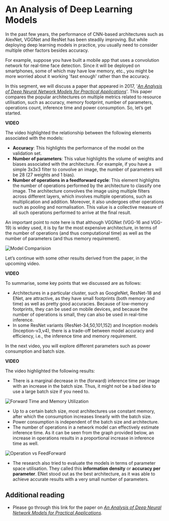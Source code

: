 # An Analysis of Deep Learning Models

In the past few years, the performance of CNN-based architectures such as AlexNet, VGGNet and ResNet has been steadily improving. But while deploying deep learning models in practice, you usually need to consider multiple other factors besides accuracy. 

For example, suppose you have built a mobile app that uses a convolution network for real-time face detection. Since it will be deployed on smartphones, some of which may have low memory, etc., you might be more worried about it working 'fast enough' rather than the accuracy.  

In this segment, we will discuss a paper that appeared in 2017, '_[An Analysis of Deep Neural Network Models for Practical Applications](https://arxiv.org/pdf/1605.07678.pdf)_'. This paper compares the popular architectures on multiple metrics related to resource utilisation, such as accuracy, memory footprint, number of parameters, operations count, inference time and power consumption. So, let’s get started.

**VIDEO**

The video highlighted the relationship between the following elements associated with the models: 

-   **Accuracy**: This highlights the performance of the model on the validation set.
-   **Number of parameters**: This value highlights the volume of weights and biases associated with the architecture. For example, if you have a simple 3x3x3 filter to convolve an image, the number of parameters will be 28 (27 weights and 1 bias).
-   **Number of operations in a feedforward cycle**: This element highlights the number of operations performed by the architecture to classify one image. The architecture convolves the image using multiple filters across different layers, which involves multiple operations, such as multiplication and addition. Moreover, it also undergoes other operations such as pooling and normalisation. This value is a collective measure of all such operations performed to arrive at the final result.

An important point to note here is that although VGGNet (VGG-16 and VGG-19) is widey used, it is by far the most expensive architecture, in terms of the number of operations (and thus computational time) as well as the number of parameters (and thus memory requirement). 

![Model Comparision](https://i.ibb.co/59Pq5p1/Model-Comparision.jpg)

Let’s continue with some other results derived from the paper, in the upcoming video. 

**VIDEO**

To summarise, some key points that we discussed are as follows:

-   Architectures in a particular cluster, such as GoogleNet, ResNet-18 and ENet, are attractive, as they have small footprints (both memory and time) as well as pretty good accuracies. Because of low-memory footprints, they can be used on mobile devices, and because the number of operations is small, they can also be used in real-time inference.
-   In some ResNet variants (ResNet-34,50,101,152) and Inception models (Inception-v3,v4), there is a trade-off between model accuracy and efficiency, i.e., the inference time and memory requirement. 

In the next video, you will explore different parameters such as power consumption and batch size.

**VIDEO**

The video highlighted the following results:

-   There is a marginal decrease in the (forward) inference time per image with an increase in the batch size. Thus, it might not be a bad idea to use a large batch size if you need to. 

![Forward Time and Memory Utilization](https://i.ibb.co/sqRvS1K/Forward-Time-and-Memory-Utilization.jpg)

-   Up to a certain batch size, most architectures use constant memory, after which the consumption increases linearly with the batch size.
-   Power consumption is independent of the batch size and architecture. 
-   The number of operations in a network model can effectively estimate inference time. As it can be seen from the graph provided below, an increase in operations results in a proportional increase in inference time as well.

![Operation vs FeedForward](https://i.ibb.co/kBBpZSy/Operation-vs-Feed-Forward.jpg)

-   The research also tried to evaluate the models in terms of parameter space utilisation. They called this **information density** or **accuracy per parameter**. ENet stood out as the best architecture, as it was able to achieve accurate results with a very small number of parameters.

## Additional reading

-   Please go through this link for the paper on _[An Analysis of Deep Neural Network Models for Practical Applications](https://arxiv.org/pdf/1605.07678.pdf)._